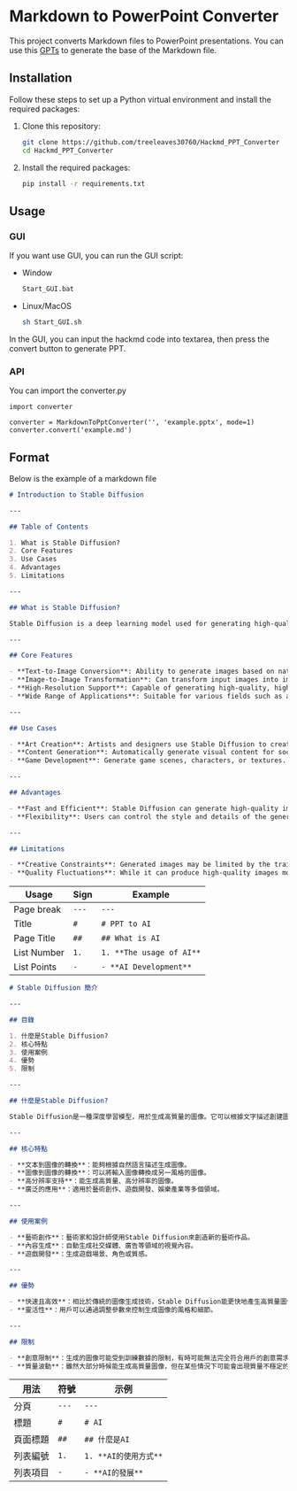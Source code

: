# Markdown to PowerPoint Converter

This project converts Markdown files to PowerPoint presentations.
You can use this [GPTs](https://chat.openai.com/g/g-YiXZ7cBcg-markdown-presentation-creator) to generate the base of the Markdown file.

## Installation

Follow these steps to set up a Python virtual environment and install the required packages:

1. Clone this repository:

    ```bash
    git clone https://github.com/treeleaves30760/Hackmd_PPT_Converter
    cd Hackmd_PPT_Converter
    ```

2. Install the required packages:

    ```bash
    pip install -r requirements.txt
    ```

## Usage

### GUI

If you want use GUI, you can run the GUI script:

- Window

    ```bash
    Start_GUI.bat
    ```

- Linux/MacOS

    ```bash
    sh Start_GUI.sh
    ```

In the GUI, you can input the hackmd code into textarea, then press the convert button to generate PPT.

### API

You can import the converter.py

```python=
import converter

converter = MarkdownToPptConverter('', 'example.pptx', mode=1)
converter.convert('example.md')
```

## Format

Below is the example of a markdown file

```markdown
# Introduction to Stable Diffusion

---

## Table of Contents

1. What is Stable Diffusion?
2. Core Features
3. Use Cases
4. Advantages
5. Limitations

---

## What is Stable Diffusion?

Stable Diffusion is a deep learning model used for generating high-quality images. It can create images based on textual descriptions or edit and enhance existing images.

---

## Core Features

- **Text-to-Image Conversion**: Ability to generate images based on natural language descriptions.
- **Image-to-Image Transformation**: Can transform input images into images of a different style.
- **High-Resolution Support**: Capable of generating high-quality, high-resolution images.
- **Wide Range of Applications**: Suitable for various fields such as art creation, game development, entertainment industry, etc.

---

## Use Cases

- **Art Creation**: Artists and designers use Stable Diffusion to create new artworks.
- **Content Generation**: Automatically generate visual content for social media, advertising, and other domains.
- **Game Development**: Generate game scenes, characters, or textures.

---

## Advantages

- **Fast and Efficient**: Stable Diffusion can generate high-quality images faster compared to traditional image generation techniques.
- **Flexibility**: Users can control the style and details of the generated images by adjusting parameters.

---

## Limitations

- **Creative Constraints**: Generated images may be limited by the training data and may not always fully meet the user's creative requirements.
- **Quality Fluctuations**: While it can produce high-quality images most of the time, there may be instances of unstable image quality.
```

|Usage|Sign|Example|
|-|-|-|
|Page break|```---```|```---```|
|Title|```#```|```# PPT to AI```|
|Page Title|```##```|```## What is AI```|
|List Number |```1.```|```1. **The usage of AI**```|
|List Points |```-```|```- **AI Development**```|

```markdown
# Stable Diffusion 簡介

---

## 目錄

1. 什麼是Stable Diffusion?
2. 核心特點
3. 使用案例
4. 優勢
5. 限制

---

## 什麼是Stable Diffusion?

Stable Diffusion是一種深度學習模型，用於生成高質量的圖像。它可以根據文字描述創建圖像，或對現有圖像進行編輯和增強。

---

## 核心特點

- **文本到圖像的轉換**：能夠根據自然語言描述生成圖像。
- **圖像到圖像的轉換**：可以將輸入圖像轉換成另一風格的圖像。
- **高分辨率支持**：能生成高質量、高分辨率的圖像。
- **廣泛的應用**：適用於藝術創作、遊戲開發、娛樂產業等多個領域。

---

## 使用案例

- **藝術創作**：藝術家和設計師使用Stable Diffusion來創造新的藝術作品。
- **內容生成**：自動生成社交媒體、廣告等領域的視覺內容。
- **遊戲開發**：生成遊戲場景、角色或質感。

---

## 優勢

- **快速且高效**：相比於傳統的圖像生成技術，Stable Diffusion能更快地產生高質量圖像。
- **靈活性**：用戶可以通過調整參數來控制生成圖像的風格和細節。

---

## 限制

- **創意限制**：生成的圖像可能受到訓練數據的限制，有時可能無法完全符合用戶的創意需求。
- **質量波動**：雖然大部分時候能生成高質量圖像，但在某些情況下可能會出現質量不穩定的問題。
```

|用法|符號|示例|
|-|-|-|
|分頁|```---```|```---```|
|標題|```#```|```# AI```|
|頁面標題|```##```|```## 什麼是AI```|
|列表編號|```1.```|```1. **AI的使用方式**```|
|列表項目|```-```|```- **AI的發展**```|
